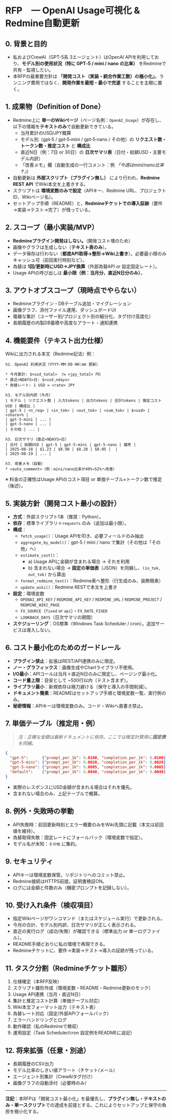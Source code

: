 # RFP　— OpenAI Usage可視化 & Redmine自動更新

## 0. 背景と目的
- 私およびCrewAI（GPT-5系 3エージェント）はOpenAI APIを利用しており、**モデル別の使用状況（特に GPT‑5 / mini / nano の比率）** をRedmineで共有・監視したい。
- 本RFPの最重要方針は **「開発コスト（実装・統合作業工数）の極小化」**。ランニング費用ではなく、**開発作業を最短・最小で完遂** することを主眼に置く。

## 1. 成果物（Definition of Done）
- Redmine上に **単一のWikiページ**（ページ名例：`OpenAI_Usage`）が存在し、以下の情報を**テキストのみ**で自動更新できている。
  - 当月累計のUSD/JPY概算
  - モデル別（gpt‑5 / gpt‑5‑mini / gpt‑5‑nano / その他）の **リクエスト数・トークン数・推定コスト** と **構成比**
  - 直近N日（例：7日 or 30日）の **日次サマリ表**（日付・総額USD・主要モデル内訳）
  - 「改善メモ」欄（自動生成の一行コメント：例 *「今週はmini/nano比率↑」*）
- 自動更新は **外部スクリプト（プラグイン無し）** により行われ、**Redmine REST API** でWiki本文を上書きする。
- スクリプトは **環境変数のみで設定**（APIキー、Redmine URL、プロジェクトID、Wikiページ名）。
- セットアップ手順（README）と、**Redmineチケットでの導入証跡**（要件→実装→テスト→完了）が残っている。

## 2. スコープ（最小実装/MVP）
- **Redmineプラグイン開発はしない。**（開発コスト増のため）
- 画像やグラフは生成しない（**テキスト表のみ**）。
- データ保存は行わない（**都度API取得→整形→Wiki上書き**）。必要最小限のみキャッシュ可（前回実行時刻など）。
- 為替は **1回/更新時にUSD→JPY換算**（外部為替API or 設定固定レート）。
- Usage APIの呼び出しは **最小限（例：当月分、直近N日分のみ）**。

## 3. アウトオブスコープ（現時点でやらない）
- Redmineプラグイン・DBテーブル追加・マイグレーション
- 画像グラフ、添付ファイル運用、ダッシュボードUI
- 複雑な集計（ユーザー別/プロジェクト別の細分化、タグ付け高度化）
- 長期履歴の内製DB蓄積や高度なアラート・通知連携

## 4. 機能要件（テキスト出力仕様）
Wikiに出力される本文（Redmine記法）例：

```
h2. OpenAI 利用状況（YYYY-MM-DD HH:mm 更新）

* 今月累計: $<usd_total> （≒ <jpy_total> 円）  
* 直近<NDAYS>日: $<usd_ndays>  
* 為替レート: 1 USD = <rate> JPY

h3. モデル別内訳（今月）
| モデル | リクエスト数 | 入力tokens | 出力tokens | 合計tokens | 推定コストUSD | 構成比 |
| gpt-5 | <n_req> | <in_tok> | <out_tok> | <sum_tok> | $<usd> | <share>% |
| gpt-5-mini | ... |
| gpt-5-nano | ... |
| その他 | ... |

h3. 日次サマリ（直近<NDAYS>日）
| 日付 | 総額USD | gpt-5 | gpt-5-mini | gpt-5-nano | 備考 |
| 2025-08-18 | $1.23 | $0.90 | $0.28 | $0.05 |  |
| 2025-08-19 | ... |

h3. 改善メモ（自動）
* <auto_comment>（例：mini/nano比率が40%→52%へ改善）
```

※ 料金の正確性はUsage APIのコスト項目 or 単価テーブル×トークン数で推定（後述）。

## 5. 実装方針（開発コスト最小の設計）
- **方式**：外部スクリプト1本（推奨：Python）。
- **依存**：標準ライブラリ＋`requests` のみ（追加は最小限）。
- **構成**：
  - `fetch_usage()`：Usage APIを叩き、必要フィールドのみ抽出
  - `aggregate_by_model()`：gpt-5 / mini / nano で集計（その他は「その他」へ）
  - `estimate_cost()`：
    - a) Usage APIに金額が含まれる場合 → それを利用
    - b) 含まれない場合 → **固定の単価表**（JSON）を同梱し、`(in_tok, out_tok)` から算出
  - `format_redmine_text()`：Redmine表へ整形（行生成のみ、装飾簡素）
  - `update_wiki()`：Redmine RESTで本文を上書き
- **設定**：環境変数
  - `OPENAI_API_KEY` / `REDMINE_API_KEY` / `REDMINE_URL` / `REDMINE_PROJECT` / `REDMINE_WIKI_PAGE`
  - `FX_SOURCE`（`fixed` or `api`）・`FX_RATE_FIXED`
  - `LOOKBACK_DAYS`（日次サマリの期間）
- **スケジューリング**：OS標準（Windows Task Scheduler / cron）。追加サービスは導入しない。

## 6. コスト最小化のためのガードレール
- **プラグイン禁止**：拡張はREST/API連携のみに限定。
- **ノー・グラフィックス**：画像生成やChartライブラリ不使用。
- **I/O最小**：APIコールは当月＋直近N日のみに限定し、ページング最小化。
- **コード量上限**：目安として ~500行以内（テスト含まず）。
- **ライブラリ最小**：新規依存は極力避ける（保守と導入の手間削減）。
- **ドキュメント簡素**：READMEはセットアップ手順と環境変数一覧、実行例のみ。
- **秘密情報**：APIキーは環境変数のみ。コード・Wikiへ直書き禁止。

## 7. 単価テーブル（推定用・例）
> *注：正確な金額は最新ドキュメントに依存。ここでは推定計算用に**固定表**を同梱。*
```json
{
  "gpt-5":      {"prompt_per_1k": 0.0100, "completion_per_1k": 0.0100},
  "gpt-5-mini": {"prompt_per_1k": 0.0020, "completion_per_1k": 0.0020},
  "gpt-5-nano": {"prompt_per_1k": 0.0005, "completion_per_1k": 0.0005},
  "default":    {"prompt_per_1k": 0.0040, "completion_per_1k": 0.0040}
}
```
- 実際のレスポンスにUSD金額が含まれる場合はそれを優先。
- 含まれない場合のみ、上記テーブルで概算。

## 8. 例外・失敗時の挙動
- API失敗時：前回更新時刻とエラー概要のみをWiki先頭に記載（本文は前回値を維持）。
- 為替取得失敗：固定レートにフォールバック（環境変数で指定）。
- モデル名が未知：`その他` に集約。

## 9. セキュリティ
- APIキーは環境変数保管。リポジトリへのコミット禁止。
- Redmine接続はHTTPS前提。証明書検証ON。
- ログには金額と件数のみ（機密プロンプトを記録しない）。

## 10. 受け入れ条件（検収項目）
- 指定Wikiページがワンコマンド（またはスケジュール実行）で更新される。
- 今月の合計、モデル別内訳、日次サマリが正しく表示される。
- 直近の実行ログ（成功/失敗）が確認できる（標準出力 or 単一ログファイル）。
- README手順どおりに私の環境で再現できる。
- Redmineチケットに、要件→実装→テスト→導入の証跡が残っている。

## 11. タスク分割（Redmineチケット雛形）
1. 仕様確定（本RFP反映）
2. スクリプト雛形作成（環境変数・README・Redmine更新のモック）
3. Usage API連携（当月・直近N日）
4. 集計と推定コスト計算（単価テーブル対応）
5. Wiki本文フォーマット出力（テキスト表）
6. 為替レート対応（固定/外部APIフォールバック）
7. エラーハンドリングとログ
8. 動作確認（私のRedmineで検収）
9. 運用設定（Task Scheduler/cron 設定例をREADMEに追記）

## 12. 将来拡張（任意・別途）
- 長期履歴のCSV出力
- モデル比率のしきい値アラート（チケット/メール）
- エージェント別集計（CrewAIタグ付け）
- 画像グラフの自動添付（必要時のみ）

---
**注記**：本RFPは「開発コスト最小化」を最優先し、**プラグイン無し・テキストのみ・単一スクリプト**での達成を前提とする。これによりセットアップと保守の負担を極小化する。

